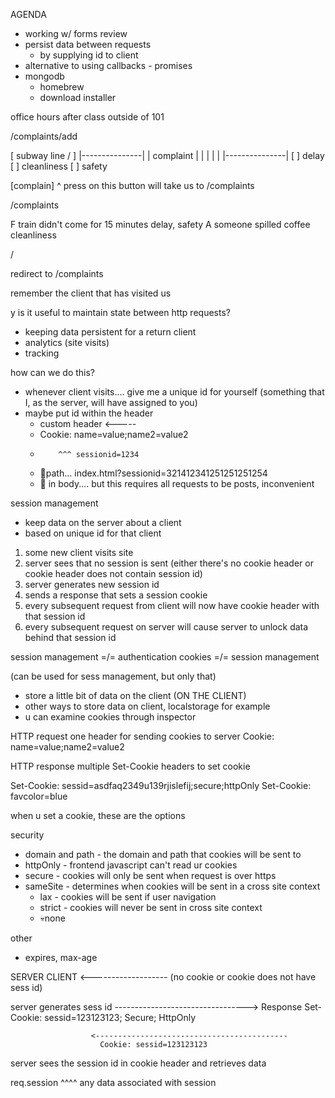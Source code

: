 AGENDA

* working w/ forms review
* persist data between requests
    * by supplying id to client
* alternative to using callbacks - promises
* mongodb
    * homebrew
    * download installer

office hours after class outside of 101

/complaints/add

[ subway line  \/ ]
|---------------|
| complaint     |
|               |
|               |
|---------------|
[ ] delay  [ ] cleanliness  [ ] safety

[complain]
^
press on this button will take us to /complaints


/complaints


F train didn't come for 15 minutes    delay, safety
A someone spilled coffee              cleanliness 

/

redirect to /complaints



remember the client that has visited us

y is it useful to maintain state between http requests?

* keeping data persistent for a return client
* analytics (site visits)
* tracking


how can we do this?

* whenever client visits.... give me a unique id for yourself (something that I, as the server, will have assigned to you)
* maybe put id within the header
    * custom header <-----
    * Cookie: name=value;name2=value2
    *         ^^^ sessionid=1234
    * 🚫path... index.html?sessionid=321412341251251251254
    * 🚫 in body.... but this requires all requests to be posts, inconvenient
    

session management

* keep data on the server about a client
* based on unique id for that client


1. some new client visits site
2. server sees that no session is sent (either there's no cookie header or cookie header does not contain session id)
3. server generates new session id
4. sends a response that sets a session cookie
5. every subsequent request from client will now have cookie header with that session id
6. every subsequent request on server will cause server to unlock data behind that session id


session management =/= authentication
cookies =/= session management

(can be used for sess management, but only that)

* store a little bit of data on the client (ON THE CLIENT)
* other ways to store data on client, localstorage for example
* u can examine cookies through inspector



HTTP request
one header for sending cookies to server
Cookie: name=value;name2=value2

HTTP response
multiple Set-Cookie headers to set cookie

Set-Cookie: sessid=asdfaq2349u139rjislefij;secure;httpOnly
Set-Cookie: favcolor=blue


when u set a cookie, these are the options

security

* domain and path - the domain and path that cookies will be sent to 
* httpOnly - frontend javascript can't read ur cookies
* secure - cookies will only be sent when request is over https
* sameSite - determines when cookies will be sent in a cross site context
    * lax - cookies will be sent if user navigation
    * strict - cookies will never be sent in cross site context
    * 💀none

other

* expires, max-age



SERVER                                                                CLIENT
                    <-------------------
                     (no cookie or cookie does not have sess id)

server
generates 
sess id               --------------------------------->
                       Response
                       Set-Cookie: sessid=123123123; Secure; HttpOnly

                   
                      <-------------------------------------------
                        Cookie: sessid=123123123

server
sees the
session id
in cookie header
and retrieves data

req.session
^^^^
any data
associated with 
session
